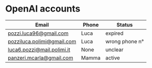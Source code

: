 # OpenAI accounts

| Email | Phone | Status |
| ---   | ---   | --- |
| pozzi.luca96@gmail.com | Luca | expired |
| pozziluca.polimi@gmail.com | Luca | wrong phone n° |
| luca6.pozzi@mail.polimi.it | None | unclear |
| panzeri.mcarla@gmail.com | Mamma | active |